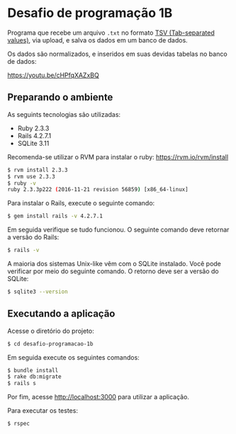 # Desafio de programação 1B

Programa que recebe um arquivo `.txt` no formato <a href="https://en.wikipedia.org/wiki/Tab-separated_values" target="_blank">TSV (Tab-separated values)</a>,
via upload, e salva os dados em um banco de dados.

Os dados são normalizados, e inseridos em suas devidas tabelas no banco de dados:

https://youtu.be/cHPfqXAZxBQ

## Preparando o ambiente

As seguints tecnologias são utilizadas:

- Ruby 2.3.3
- Rails 4.2.7.1
- SQLite 3.11

Recomenda-se utilizar o RVM para instalar o ruby: https://rvm.io/rvm/install

```bash
$ rvm install 2.3.3
$ rvm use 2.3.3
$ ruby -v
ruby 2.3.3p222 (2016-11-21 revision 56859) [x86_64-linux]
```

Para instalar o Rails, execute o seguinte comando:

```bash
$ gem install rails -v 4.2.7.1
```

Em seguida verifique se tudo funcionou. O seguinte comando deve retornar a versão do Rails:

```bash
$ rails -v
```

A maioria dos sistemas Unix-like vêm com o SQLite instalado. Você pode verificar por meio do seguinte comando. O retorno
deve ser a versão do SQLite:

```bash
$ sqlite3 --version
```

## Executando a aplicação

Acesse o diretório do projeto:

```bash
$ cd desafio-programacao-1b
```

Em seguida execute os seguintes comandos:

```bash
$ bundle install
$ rake db:migrate
$ rails s
```

Por fim, acesse <a href="http://localhost:3000" target="_blank">http://localhost:3000</a> para utilizar a aplicação.

Para executar os testes:

```bash
$ rspec
```
